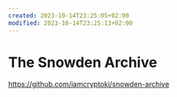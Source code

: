 ```yaml
---
created: 2023-10-14T23:25:05+02:00
modified: 2023-10-14T23:25:13+02:00
---
```


# The Snowden Archive

https://github.com/iamcryptoki/snowden-archive
